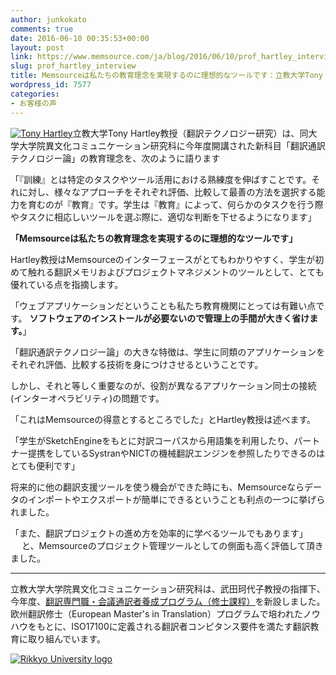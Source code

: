 ```yaml
---
author: junkokato
comments: true
date: 2016-06-10 00:35:53+00:00
layout: post
link: https://www.memsource.com/ja/blog/2016/06/10/prof_hartley_interview/
slug: prof_hartley_interview
title: Memsourceは私たちの教育理念を実現するのに理想的なツールです：立教大学Tony Hartley教授
wordpress_id: 7577
categories:
- お客様の声
---
```




[![Tony Hartley](/wp-content/uploads/2016/06/Tony-Hartley.jpg)](/wp-content/uploads/2016/06/Tony-Hartley.jpg)立教大学Tony Hartley教授（翻訳テクノロジー研究）は、同大学大学院異文化コミュニケーション研究科に今年度開講された新科目「翻訳通訳テクノロジー論」の教育理念を、次のように語ります

「『訓練』とは特定のタスクやツール活用における熟練度を伸ばすことです。それに対し、様々なアプローチをそれぞれ評価、比較して最善の方法を選択する能力を育むのが『教育』です。学生は『教育』によって、何らかのタスクを行う際やタスクに相応しいツールを選ぶ際に、適切な判断を下せるようになります」

**「Memsourceは私たちの教育理念を実現するのに理想的なツールです」**

<!-- more -->

Hartley教授はMemsourceのインターフェースがとてもわかりやすく、学生が初めて触れる翻訳メモリおよびプロジェクトマネジメントのツールとして、とても優れている点を指摘します。

「ウェブアプリケーションだということも私たち教育機関にとっては有難い点です。
**ソフトウェアのインストールが必要ないので管理上の手間が大きく省けます。**」

「翻訳通訳テクノロジー論」の大きな特徴は、学生に同類のアプリケーションをそれぞれ評価、比較する技術を身につけさせるということです。

しかし、それと等しく重要なのが、役割が異なるアプリケーション同士の接続(インターオペラビリティ)の問題です。

「これはMemsourceの得意とするところでした」とHartley教授は述べます。

「学生がSketchEngineをもとに対訳コーパスから用語集を利用したり、パートナー提携をしているSystranやNICTの機械翻訳エンジンを参照したりできるのはとても便利です」

将来的に他の翻訳支援ツールを使う機会ができた時にも、Memsourceならデータのインポートやエクスポートが簡単にできるということも利点の一つに挙げられました。

「また、翻訳プロジェクトの進め方を効率的に学べるツールでもあります」
　
と、Memsourceのプロジェクト管理ツールとしての側面も高く評価して頂きました。

________________________________________

立教大学大学院異文化コミュニケーション研究科は、武田珂代子教授の指揮下、今年度、[翻訳専門職・会議通訳者養成プログラム（修士課程）](http://www2.rikkyo.ac.jp/web/tiedu/album/index.html)を新設しました。
欧州翻訳修士（European Master's in Translation）プログラムで培われたノウハウをもとに、ISO17100に定義される翻訳者コンピタンス要件を満たす翻訳教育に取り組んでいます。

[![Rikkyo University logo](/wp-content/uploads/2016/06/Rikkyo-University-logo.gif)](http://www.rikkyo.ac.jp/)


